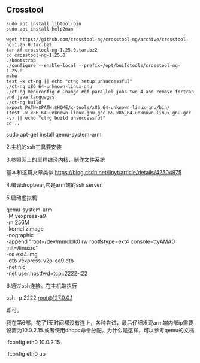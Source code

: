 ## Crosstool
```shell
sudo apt install libtool-bin
sudo apt install help2man

wget https://github.com/crosstool-ng/crosstool-ng/archive/crosstool-ng-1.25.0.tar.bz2
tar xf crosstool-ng-1.25.0.tar.bz2
cd crosstool-ng-1.25.0
./bootstrap
./configure --enable-local --prefix=/opt/buildtools/crosstool-ng-1.25.0
make
test -x ct-ng || echo "ctng setup unsuccessful"
./ct-ng x86_64-unknown-linux-gnu
./ct-ng menuconfig # Change #of parallel jobs two 4 and remove fortran and java languages
./ct-ng build
export PATH=$PATH:$HOME/x-tools/x86_64-unknown-linux-gnu/bin/
(test -x x86_64-unknown-linux-gnu-gcc && x86_64-unknown-linux-gnu-gcc -v) || echo "ctng build unsuccessful"
cd ..
```

sudo apt-get install qemu-system-arm

2.主机的ssh工具要安装

3.参照网上的里程编译内核，制作文件系统

基本和这篇文章类似 https://blog.csdn.net/linyt/article/details/42504975

4.编译dropbear,它是arm端的ssh server,

5.启动虚拟机

qemu-system-arm \
    -M vexpress-a9 \
    -m 256M \
    -kernel zImage \
    -nographic \
    -append "root=/dev/mmcblk0 rw rootfstype=ext4 console=ttyAMA0 init=/linuxrc" \
    -sd ext4.img \
    -dtb vexpress-v2p-ca9.dtb \
    -net nic \
      -net user,hostfwd=tcp::2222-:22

6.通过ssh连接。在主机端执行

ssh -p 2222 root@127.0.0.1

即可。

 

我在第6部，花了1天时间都没有连上，各种尝试，最后仔细发现arm端内部ip需要设置为10.0.2.15.或者使用dhcpc命令分配。为什么是这样，可以参考qemu的文档

ifconfig eth0 10.0.2.15

ifconfig eth0 up

